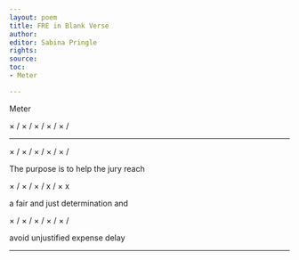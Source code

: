 ```yaml
---
layout: poem
title: FRE in Blank Verse
author:
editor: Sabina Pringle
rights:
source:
toc:
- Meter

---
```

Meter

×   /   ×   /   ×   /   ×   /   ×   /

---

×   /   ×   /   ×   /   ×   /   ×   /

The purpose is to help the jury reach

×   /   ×   /   ×   /   x   /   ×   x

a fair and just determination and

×   /   ×   /   ×   /   ×   /   ×   /

avoid unjustified expense delay 

---
